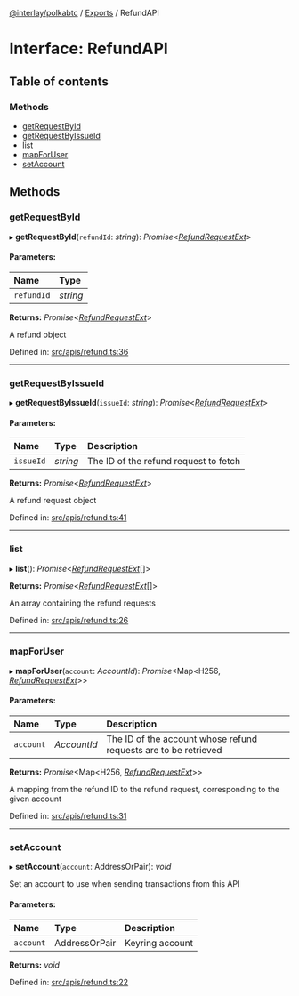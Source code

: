 [@interlay/polkabtc](/README.md) / [Exports](/modules.md) / RefundAPI

# Interface: RefundAPI

## Table of contents

### Methods

- [getRequestById](/interfaces/refundapi.md#getrequestbyid)
- [getRequestByIssueId](/interfaces/refundapi.md#getrequestbyissueid)
- [list](/interfaces/refundapi.md#list)
- [mapForUser](/interfaces/refundapi.md#mapforuser)
- [setAccount](/interfaces/refundapi.md#setaccount)

## Methods

### getRequestById

▸ **getRequestById**(`refundId`: *string*): *Promise*<[*RefundRequestExt*](/interfaces/refundrequestext.md)\>

#### Parameters:

Name | Type |
:------ | :------ |
`refundId` | *string* |

**Returns:** *Promise*<[*RefundRequestExt*](/interfaces/refundrequestext.md)\>

A refund object

Defined in: [src/apis/refund.ts:36](https://github.com/interlay/polkabtc-js/blob/fec6fe3/src/apis/refund.ts#L36)

___

### getRequestByIssueId

▸ **getRequestByIssueId**(`issueId`: *string*): *Promise*<[*RefundRequestExt*](/interfaces/refundrequestext.md)\>

#### Parameters:

Name | Type | Description |
:------ | :------ | :------ |
`issueId` | *string* | The ID of the refund request to fetch   |

**Returns:** *Promise*<[*RefundRequestExt*](/interfaces/refundrequestext.md)\>

A refund request object

Defined in: [src/apis/refund.ts:41](https://github.com/interlay/polkabtc-js/blob/fec6fe3/src/apis/refund.ts#L41)

___

### list

▸ **list**(): *Promise*<[*RefundRequestExt*](/interfaces/refundrequestext.md)[]\>

**Returns:** *Promise*<[*RefundRequestExt*](/interfaces/refundrequestext.md)[]\>

An array containing the refund requests

Defined in: [src/apis/refund.ts:26](https://github.com/interlay/polkabtc-js/blob/fec6fe3/src/apis/refund.ts#L26)

___

### mapForUser

▸ **mapForUser**(`account`: *AccountId*): *Promise*<Map<H256, [*RefundRequestExt*](/interfaces/refundrequestext.md)\>\>

#### Parameters:

Name | Type | Description |
:------ | :------ | :------ |
`account` | *AccountId* | The ID of the account whose refund requests are to be retrieved   |

**Returns:** *Promise*<Map<H256, [*RefundRequestExt*](/interfaces/refundrequestext.md)\>\>

A mapping from the refund ID to the refund request, corresponding to the given account

Defined in: [src/apis/refund.ts:31](https://github.com/interlay/polkabtc-js/blob/fec6fe3/src/apis/refund.ts#L31)

___

### setAccount

▸ **setAccount**(`account`: AddressOrPair): *void*

Set an account to use when sending transactions from this API

#### Parameters:

Name | Type | Description |
:------ | :------ | :------ |
`account` | AddressOrPair | Keyring account    |

**Returns:** *void*

Defined in: [src/apis/refund.ts:22](https://github.com/interlay/polkabtc-js/blob/fec6fe3/src/apis/refund.ts#L22)
